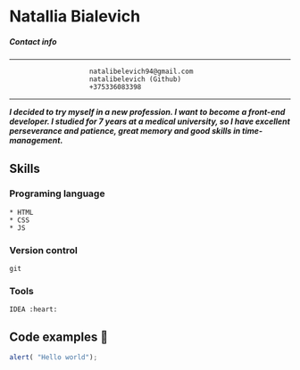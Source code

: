 # Natallia Bialevich
##### Contact info

***

                        natalibelevich94@gmail.com     
                        natalibelevich (Github)  
                        +375336083398                   

***  

 **_I decided to try myself in a new profession.
I want to become a front-end developer. 
I studied for 7 years at a medical university,
so I have excellent perseverance and patience, 
great memory and good skills in time-management._**
  ## Skills
  ### Programing language
    * HTML  
    * CSS 
    * JS  
  
  ### Version control 
    git
  ### Tools
    IDEA :heart:
  ## Code examples :see_no_evil:
  ```javascript
  alert( "Hello world");
  ``` 
 
